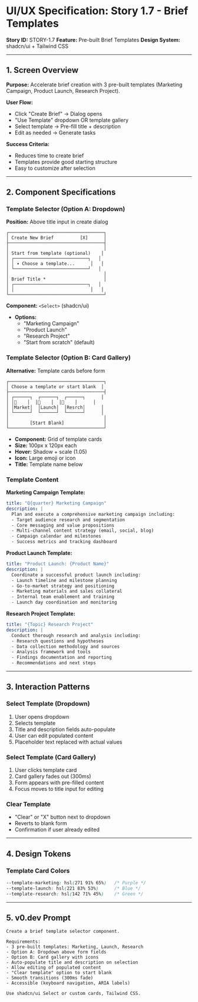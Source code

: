 # UI/UX Specification: Story 1.7 - Brief Templates

**Story ID:** STORY-1.7
**Feature:** Pre-built Brief Templates
**Design System:** shadcn/ui + Tailwind CSS

---

## 1. Screen Overview

**Purpose:** Accelerate brief creation with 3 pre-built templates (Marketing Campaign, Product Launch, Research Project).

**User Flow:**
- Click "Create Brief" → Dialog opens
- "Use Template" dropdown OR template gallery
- Select template → Pre-fill title + description
- Edit as needed → Generate tasks

**Success Criteria:**
- Reduces time to create brief
- Templates provide good starting structure
- Easy to customize after selection

---

## 2. Component Specifications

### Template Selector (Option A: Dropdown)
**Position:** Above title input in create dialog

```
┌────────────────────────────────────┐
│ Create New Brief          [X]      │
├────────────────────────────────────┤
│                                    │
│ Start from template (optional)    │
│ ┌────────────────────────────┐   │
│ │ ▾ Choose a template...      │   │
│ └────────────────────────────┘   │
│                                    │
│ Brief Title *                      │
│ ┌────────────────────────────┐   │
│ │                             │   │
└────────────────────────────────────┘
```

**Component:** `<Select>` (shadcn/ui)
- **Options:**
  - "Marketing Campaign"
  - "Product Launch"
  - "Research Project"
  - "Start from scratch" (default)

### Template Selector (Option B: Card Gallery)
**Alternative:** Template cards before form

```
┌────────────────────────────────────┐
│ Choose a template or start blank  │
├────────────────────────────────────┤
│ ┌──────┐  ┌──────┐  ┌──────┐      │
│ │📢    │  │🚀    │  │🔬    │      │
│ │Market│  │Launch│  │Resrch│      │
│ └──────┘  └──────┘  └──────┘      │
│                                    │
│        [Start Blank]               │
└────────────────────────────────────┘
```

- **Component:** Grid of template cards
- **Size:** 100px x 120px each
- **Hover:** Shadow + scale (1.05)
- **Icon:** Large emoji or icon
- **Title:** Template name below

### Template Content

**Marketing Campaign Template:**
```yaml
title: "Q{quarter} Marketing Campaign"
description: |
  Plan and execute a comprehensive marketing campaign including:
  - Target audience research and segmentation
  - Core messaging and value propositions
  - Multi-channel content strategy (email, social, blog)
  - Campaign calendar and milestones
  - Success metrics and tracking dashboard
```

**Product Launch Template:**
```yaml
title: "Product Launch: {Product Name}"
description: |
  Coordinate a successful product launch including:
  - Launch timeline and milestone planning
  - Go-to-market strategy and positioning
  - Marketing materials and sales collateral
  - Internal team enablement and training
  - Launch day coordination and monitoring
```

**Research Project Template:**
```yaml
title: "{Topic} Research Project"
description: |
  Conduct thorough research and analysis including:
  - Research questions and hypotheses
  - Data collection methodology and sources
  - Analysis framework and tools
  - Findings documentation and reporting
  - Recommendations and next steps
```

---

## 3. Interaction Patterns

### Select Template (Dropdown)
1. User opens dropdown
2. Selects template
3. Title and description fields auto-populate
4. User can edit populated content
5. Placeholder text replaced with actual values

### Select Template (Card Gallery)
1. User clicks template card
2. Card gallery fades out (300ms)
3. Form appears with pre-filled content
4. Focus moves to title input for editing

### Clear Template
- "Clear" or "X" button next to dropdown
- Reverts to blank form
- Confirmation if user already edited

---

## 4. Design Tokens

### Template Card Colors
```css
--template-marketing: hsl(271 91% 65%)   /* Purple */
--template-launch: hsl(221 83% 53%)      /* Blue */
--template-research: hsl(142 71% 45%)    /* Green */
```

---

## 5. v0.dev Prompt

```
Create a brief template selector component.

Requirements:
- 3 pre-built templates: Marketing, Launch, Research
- Option A: Dropdown above form fields
- Option B: Card gallery with icons
- Auto-populate title and description on selection
- Allow editing of populated content
- "Clear template" option to start blank
- Smooth transitions (300ms fade)
- Accessible (keyboard navigation, ARIA labels)

Use shadcn/ui Select or custom cards, Tailwind CSS.
```
